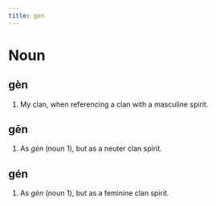 ```yaml
---
title: gen
---
```


Noun
================================

gèn
----------------

1. My clan, when referencing a clan with a masculine spirit.


gēn
----------------

1. As *gèn* (noun 1), but as a neuter clan spirit.


gén
----------------

1. As *gèn* (noun 1), but as a feminine clan spirit.
